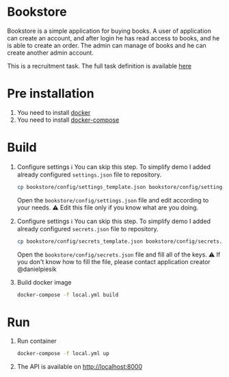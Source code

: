 # Bookstore

Bookstore is a simple application for buying books.
A user of application can create an account, and after login he has read access to books, and he is able to create an order.
The admin can manage of books and he can create another admin account.

This is a recruitment task.
The full task definition is available [here](doc/task.pdf)


# Pre installation

1. You need to install [docker](https://docs.docker.com/install/linux/docker-ce/ubuntu/)
1. You need to install [docker-compose](https://docs.docker.com/compose/install/)


# Build

1. Configure settings
    :information_source: You can skip this step. To simplify demo I added already configured `settings.json` file to repository.
    ```sh
    cp bookstore/config/settings_template.json bookstore/config/settings.json
    ```
    Open the `bookstore/config/settings.json` file and edit according to your needs.
    :warning: Edit this file only if you know what are you doing.

1. Configure settings
    :information_source: You can skip this step. To simplify demo I added already configured `secrets.json` file to repository.
    ```sh
    cp bookstore/config/secrets_template.json bookstore/config/secrets.json
    ```
    Open the `bookstore/config/secrets.json` file and fill all of the keys.
    :warning: If you don't know how to fill the file, please contact application creator @danielpiesik

1. Build docker image
    ```sh
    docker-compose -f local.yml build
    ```


# Run

1. Run container
    ```sh
    docker-compose -f local.yml up
    ```

1. The API is available on [http://localhost:8000](http://localhost:8000)
